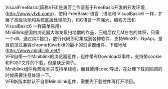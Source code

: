 VisualFreeBasic(简称VFB)是勇芳工作室基于FreeBasic开发的开发环境(http://www.yfvb.com/)，使用 FreeBasic 语言（语法和 VisualBasic6 一样，扩展了高级功能和系统底层处理能力，和C语言一样强大，编程方法和 VisualBasic6 一样简单易用）<br />
MiniBlink是国内浏览器大咖龙泉扫地僧的作品，压缩后仅几M左右的体积，只需一个dll，通过纯C接口，数行代码即可集成到各种软件，支持WinXP、NpApi，是目前见过兼容chrome和webkit的最小的浏览器组件。下载地址(http://www.miniblink.net/)<br />
VFB自带一个Miniblink的浏览器组件，组件带有Download2事件，支持带cookie和POST文件的下载，但是缺乏例子。<br />
Miniblink组件免费版本只支持单线程，而且使用cdecl导出，在处理下载的回调的时候需要注意处理一下。<br />
VFB新版本默认不自带Miniblink组件，需要先下载控件再打开项目。

